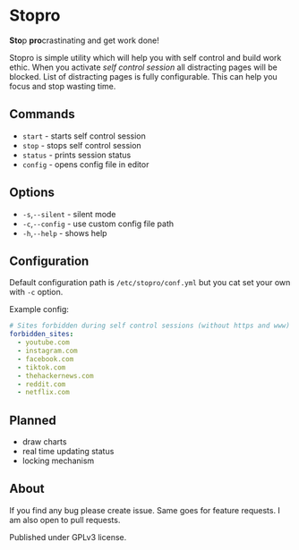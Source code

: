 # Stopro
**Sto**p **pro**crastinating and get work done!

Stopro is simple utility which will help you with self control and build work ethic.
When you activate *self control session* all distracting pages will be blocked. List of
distracting pages is fully configurable. This can help you focus and stop wasting time.

## Commands
- `start`  - starts self control session
- `stop`   - stops self control session
- `status` - prints session status
- `config` - opens config file in editor

## Options
- `-s`,`--silent` - silent mode
- `-c`,`--config` - use custom config file path
- `-h`,`--help`   - shows help

## Configuration
Default configuration path is `/etc/stopro/conf.yml` but you cat set your own with `-c`
option.

Example config:
```yml
# Sites forbidden during self control sessions (without https and www) 
forbidden_sites:
  - youtube.com
  - instagram.com
  - facebook.com
  - tiktok.com
  - thehackernews.com
  - reddit.com
  - netflix.com
```

## Planned
- draw charts
- real time updating status
- locking mechanism

## About
If you find any bug please create issue. Same goes for feature requests. I am also open
to pull requests.

Published under GPLv3 license.
